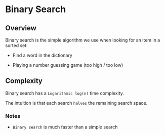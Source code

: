 # Binary Search


## Overview
Binary search is the simple algorithm we use when looking for an item in a sorted set:

- Find a word in the dictionary

- Playing a number guessing game (too high / too low)


## Complexity
Binary search has a `Logarithmic log(n)` time complexity.

The intuition is that each search `halves` the remaining search space.


### Notes

- `Binary search` is much faster than a simple search

